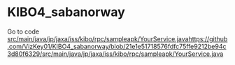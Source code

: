 # KIBO4_sabanorway

Go to code [src/main/java/jp/jaxa/iss/kibo/rpc/sampleapk/YourService.java](https://github.com/VizKey01/KIBO4_sabanorway/blob/21e1e51718576fdfc75ffe9212be94c3d80f6329/src/main/java/jp/jaxa/iss/kibo/rpc/sampleapk/YourService.java)https://github.com/VizKey01/KIBO4_sabanorway/blob/21e1e51718576fdfc75ffe9212be94c3d80f6329/src/main/java/jp/jaxa/iss/kibo/rpc/sampleapk/YourService.java

